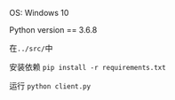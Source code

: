 OS: Windows 10

Python version == 3.6.8

在`../src/`中

安装依赖  `pip install -r requirements.txt`

运行 `python client.py`